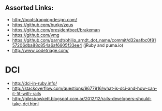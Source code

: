 Assorted Links:
---------------

* http://bootstrappingdesign.com/
* https://github.com/burke/zeus
* https://github.com/presidentbeef/brakeman
* https://github.com/vmg
* https://github.com/parndt/philip_arndt_dot_name/commit/d32eafbc0f8157206dba88c854a6af6605f33ee4 (jRuby and puma.io)
* http://www.codetriage.com/

# DCI

* http://dci-in-ruby.info/
* http://stackoverflow.com/questions/9677916/what-is-dci-and-how-can-it-fit-with-rails
* http://gilesbowkett.blogspot.com.ar/2012/12/rails-developers-should-take-dci.html